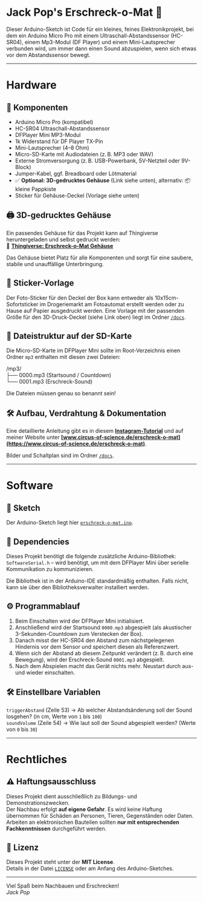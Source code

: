 # Jack Pop's Erschreck-o-Mat 👻  
Dieser Arduino-Sketch ist Code für ein kleines, feines Elektronikprojekt, bei dem ein Arduino Micro Pro mit einem Ultraschall-Abstandssensor (HC-SR04), einem Mp3-Modul (DF Player) und einem Mini-Lautsprecher verbunden wird, um immer dann einen Sound abzuspielen, wenn sich etwas vor dem Abstandssensor bewegt.

---
# Hardware

## 🔧 Komponenten

- Arduino Micro Pro (kompatibel)
- HC-SR04 Ultraschall-Abstandssensor
- DFPlayer Mini MP3-Modul
- 1k Widerstand für DF Player TX-Pin
- Mini-Lautsprecher (4–8 Ohm)
- Micro-SD-Karte mit Audiodateien (z. B. MP3 oder WAV)
- Externe Stromversorgung (z. B. USB-Powerbank, 5V-Netzteil oder 9V-Block)
- Jumper-Kabel, ggf. Breadboard oder Lötmaterial
- ✅ **Optional: 3D-gedrucktes Gehäuse** (Link siehe unten), alternativ: 📦 kleine Pappkiste
- Sticker für Gehäuse-Deckel (Vorlage siehe unten)

## 🖨️ 3D-gedrucktes Gehäuse

Ein passendes Gehäuse für das Projekt kann auf Thingiverse heruntergeladen und selbst gedruckt werden:  
🔗 **[Thingiverse: Erschreck-o-Mat Gehäuse](https://www.thingiverse.com/le_jackpop/)**

Das Gehäuse bietet Platz für alle Komponenten und sorgt für eine saubere, stabile und unauffällige Unterbringung.

## 📸 Sticker-Vorlage

Der Foto-Sticker für den Deckel der Box kann entweder als 10x15cm-Sofortsticker im Drogeriemarkt am Fotoautomat erstellt werden oder zu Hause auf Papier ausgedruckt werden. Eine Vorlage mit der passenden Größe für den 3D-Druck-Deckel (siehe Link oben) liegt im Ordner [`/docs`](./docs).

## 📂 Dateistruktur auf der SD-Karte

Die Micro-SD-Karte im DFPlayer Mini sollte im Root-Verzeichnis einen Ordner `mp3` enthalten mit diesen zwei Dateien:

/mp3/  
├── 0000.mp3 (Startsound / Countdown)  
└── 0001.mp3 (Erschreck-Sound)  

Die Dateien müssen genau so benannt sein!

## 🛠️ Aufbau, Verdrahtung & Dokumentation

Eine detaillierte Anleitung gibt es in diesem **[Instagram-Tutorial](https://www.instagram.com/dein-tutorial-link)** und auf meiner Website unter **[www.circus-of-science.de/erschreck-o-mat](https://www.circus-of-science.de/erschreck-o-mat)**.

Bilder und Schaltplan sind im Ordner [`/docs`](./docs).  

---
# Software

## 🧪 Sketch

Der Arduino-Sketch liegt hier [`erschreck-o-mat.ino`](./erschreck-o-mat.ino).

## 🔌 Dependencies

Dieses Projekt benötigt die folgende zusätzliche Arduino-Bibliothek:
`SoftwareSerial.h` – wird benötigt, um mit dem DFPlayer Mini über serielle Kommunikation zu kommunizieren.

Die Bibliothek ist in der Arduino-IDE standardmäßig enthalten. Falls nicht, kann sie über den Bibliotheksverwalter installiert werden.

## ⚙️ Programmablauf

1. Beim Einschalten wird der DFPlayer Mini initialisiert.
2. Anschließend wird der Startsound `0000.mp3` abgespielt (als akustischer 3-Sekunden-Countdown zum Verstecken der Box).
3. Danach misst der HC-SR04 den Abstand zum nächstgelegenen Hindernis vor dem Sensor und speichert diesen als Referenzwert.
4. Wenn sich der Abstand ab diesem Zeitpunkt verändert (z. B. durch eine Bewegung), wird der Erschreck-Sound `0001.mp3` abgespielt.
5. Nach dem Abspielen macht das Gerät nichts mehr. Neustart durch aus- und wieder einschalten.

## 🛠️ Einstellbare Variablen

`triggerAbstand` (Zeile 53) → Ab welcher Abstandsänderung soll der Sound losgehen? (in cm, Werte von `1` bis `100`)  
`soundVolume` (Zeile 54) → Wie laut soll der Sound abgespielt werden? (Werte von `0` bis `30`)

---
# Rechtliches

## ⚠️ Haftungsausschluss

Dieses Projekt dient ausschließlich zu Bildungs- und Demonstrationszwecken.  
Der Nachbau erfolgt **auf eigene Gefahr**. Es wird keine Haftung übernommen für Schäden an Personen, Tieren, Gegenständen oder Daten.  
Arbeiten an elektronischen Bauteilen sollten **nur mit entsprechenden Fachkenntnissen** durchgeführt werden.

## 📄 Lizenz

Dieses Projekt steht unter der **MIT License**.  
Details in der Datei [`LICENSE`](./LICENSE) oder am Anfang des Arduino-Sketches.

---

Viel Spaß beim Nachbauen und Erschrecken!   
*Jack Pop*
